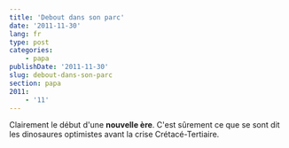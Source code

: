 ```yaml
---
title: 'Debout dans son parc'
date: '2011-11-30'
lang: fr
type: post
categories:
    - papa
publishDate: '2011-11-30'
slug: debout-dans-son-parc
section: papa
2011:
    - '11'
---
```


Clairement le début d'une **nouvelle ère**. 
C'est sûrement ce que se sont dit les dinosaures optimistes avant la crise Crétacé-Tertiaire.
